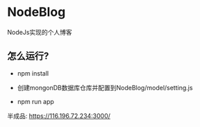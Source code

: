 # NodeBlog
NodeJs实现的个人博客

## 怎么运行?

- npm install

- 创建mongonDB数据库仓库并配置到NodeBlog/model/setting.js

- npm run app


半成品: https://116.196.72.234:3000/
